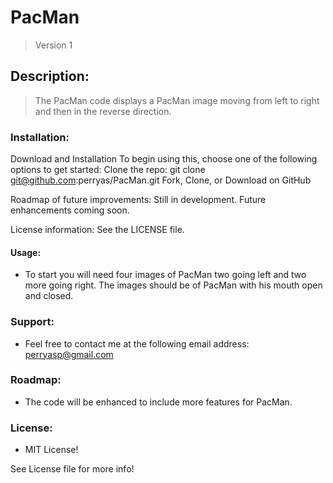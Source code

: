 # PacMan

> Version 1 

## Description:

> The PacMan code displays a PacMan image moving from left to right and then in the reverse direction.

### Installation:
Download and Installation
To begin using this, choose one of the following options to get started:
Clone the repo: git clone git@github.com:perryas/PacMan.git
Fork, Clone, or Download on GitHub

Roadmap of future improvements: Still in development. Future enhancements coming soon.

License information: See the LICENSE file.

#### Usage:

* To start you will need four images of PacMan two going left and two more going right. The images should be of PacMan with his mouth open and closed.


### Support:

* Feel free to contact me at the following email address: perryasp@gmail.com

### Roadmap:

* The code will be enhanced to include more features for PacMan.

### License:

* MIT License!

See License file for more info!





